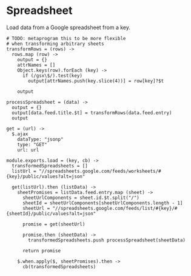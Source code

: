 Spreadsheet
===========

Load data from a Google spreadsheet from a key.

    # TODO: metaprogram this to be more flexible
    # when transforming arbitrary sheets
    transformRows = (rows) ->
      rows.map (row) ->
        output = {}
        attrNames = []
        Object.keys(row).forEach (key) ->
          if (/gsx\$/).test(key)
            output[attrNames.push(key.slice(4))] = row[key]?$t 
            
        output

    processSpreadsheet = (data) ->
      output = {}      
      output[data.feed.title.$t] = transformRows(data.feed.entry)
      output

    get = (url) ->
      $.ajax
        dataType: "jsonp"
        type: "GET"
        url: url

    module.exports.load = (key, cb) ->
      transformedSpreadsheets = []
      listUrl = "//spreadsheets.google.com/feeds/worksheets/#{key}/public/values?alt=json"
     
      get(listUrl).then (listData) ->
        sheetPromises = listData.feed.entry.map (sheet) ->
          sheetUrlComponents = sheet.id.$t.split("/")
          sheetId = sheetUrlComponents[sheetUrlComponents.length - 1]        
          sheetUrl = "//spreadsheets.google.com/feeds/list/#{key}/#{sheetId}/public/values?alt=json"

          promise = get(sheetUrl)
          
          promise.then (sheetData) ->
            transformedSpreadsheets.push processSpreadsheet(sheetData)
            
          return promise
        
        $.when.apply($, sheetPromises).then ->
          cb(transformedSpreadsheets)

